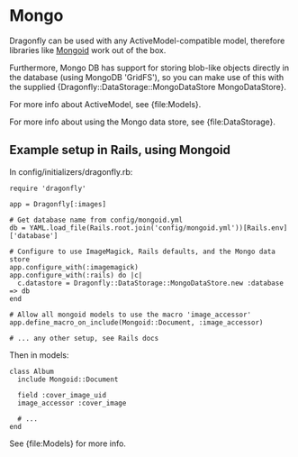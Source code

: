 Mongo
=====
Dragonfly can be used with any ActiveModel-compatible model, therefore libraries like [Mongoid](http://mongoid.org) work out of the box.

Furthermore, Mongo DB has support for storing blob-like objects directly in the database (using MongoDB 'GridFS'),
so you can make use of this with the supplied {Dragonfly::DataStorage::MongoDataStore MongoDataStore}.

For more info about ActiveModel, see {file:Models}.

For more info about using the Mongo data store, see {file:DataStorage}.

Example setup in Rails, using Mongoid
-------------------------------------
In config/initializers/dragonfly.rb:

    require 'dragonfly'

    app = Dragonfly[:images]

    # Get database name from config/mongoid.yml
    db = YAML.load_file(Rails.root.join('config/mongoid.yml'))[Rails.env]['database']

    # Configure to use ImageMagick, Rails defaults, and the Mongo data store
    app.configure_with(:imagemagick)
    app.configure_with(:rails) do |c|
      c.datastore = Dragonfly::DataStorage::MongoDataStore.new :database => db
    end

    # Allow all mongoid models to use the macro 'image_accessor'
    app.define_macro_on_include(Mongoid::Document, :image_accessor)

    # ... any other setup, see Rails docs

Then in models:

    class Album
      include Mongoid::Document

      field :cover_image_uid
      image_accessor :cover_image

      # ...
    end

See {file:Models} for more info.
